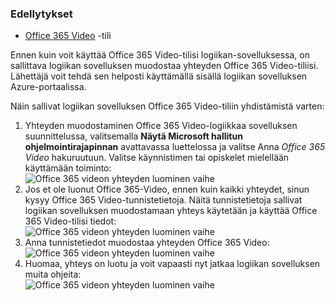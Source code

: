 ### <a name="prerequisites"></a>Edellytykset

- [Office 365 Video](https://support.office.com/article/Meet-Office-365-Video-ca1cc1a9-a615-46e1-b6a3-40dbd99939a6) -tili  


Ennen kuin voit käyttää Office 365 Video-tilisi logiikan-sovelluksessa, on sallittava logiikan sovelluksen muodostaa yhteyden Office 365 Video-tiliisi. Lähettäjä voit tehdä sen helposti käyttämällä sisällä logiikan sovelluksen Azure-portaalissa.  

Näin sallivat logiikan sovelluksen Office 365 Video-tiliin yhdistämistä varten:  
1. Yhteyden muodostaminen Office 365 Video-logiikkaa sovelluksen suunnittelussa, valitsemalla **Näytä Microsoft hallitun ohjelmointirajapinnan** avattavassa luettelossa ja valitse Anna *Office 365 Video* hakuruutuun. Valitse käynnistimen tai opiskelet mielellään käyttämään toiminto:  
![Office 365 videon yhteyden luominen vaihe](./media/connectors-create-api-office365video/office365video-1.png)  
2. Jos et ole luonut Office 365-Video, ennen kuin kaikki yhteydet, sinun kysyy Office 365 Video-tunnistetietoja. Näitä tunnistetietoja sallivat logiikan sovelluksen muodostamaan yhteys käytetään ja käyttää Office 365 Video-tilisi tiedot:  
![Office 365 videon yhteyden luominen vaihe](./media/connectors-create-api-office365video/office365video-2.png)  
3. Anna tunnistetiedot muodostaa yhteyden Office 365 Video:  
 ![Office 365 videon yhteyden luominen vaihe](./media/connectors-create-api-office365video/office365video-3.png)  
4. Huomaa, yhteys on luotu ja voit vapaasti nyt jatkaa logiikan sovelluksen muita ohjeita:  
![Office 365 videon yhteyden luominen vaihe](./media/connectors-create-api-office365video/office365video-4.png)  
